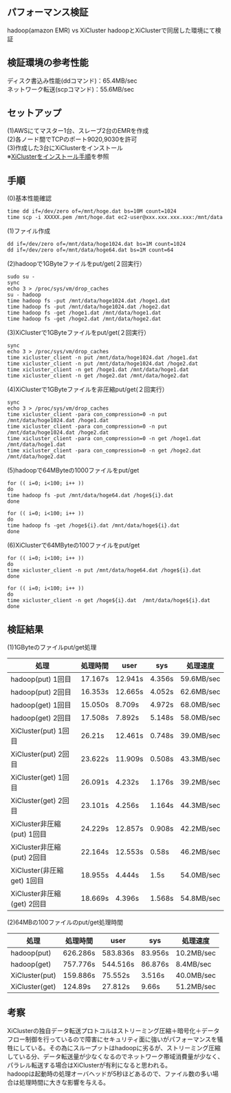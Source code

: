 ## パフォーマンス検証
hadoop(amazon EMR) vs XiCluster
hadoopとXiClusterで同居した環境にて検証  

## 検証環境の参考性能
ディスク書込み性能(ddコマンド)：65.4MB/sec    
ネットワーク転送(scpコマンド)：55.6MB/sec  

## セットアップ
(1)AWSにてマスター1台、スレーブ2台のEMRを作成  
(2)各ノード間でTCPのポート9020,9030を許可  
(3)作成した3台にXiClusterをインストール  
※[XiClusterをインストール手順](INSTALL_emr.md)を参照

## 手順
(0)基本性能確認
```
time dd if=/dev/zero of=/mnt/hoge.dat bs=10M count=1024
time scp -i XXXXX.pem /mnt/hoge.dat ec2-user@xxx.xxx.xxx.xxx:/mnt/data
```

(1)ファイル作成  
```
dd if=/dev/zero of=/mnt/data/hoge1024.dat bs=1M count=1024
dd if=/dev/zero of=/mnt/data/hoge64.dat bs=1M count=64
```

(2)hadoopで1GByteファイルをput/get(２回実行）
```
sudo su -
sync
echo 3 > /proc/sys/vm/drop_caches
su - hadoop
time hadoop fs -put /mnt/data/hoge1024.dat /hoge1.dat
time hadoop fs -put /mnt/data/hoge1024.dat /hoge2.dat
time hadoop fs -get /hoge1.dat /mnt/data/hoge1.dat
time hadoop fs -get /hoge2.dat /mnt/data/hoge2.dat
```

(3)XiClusterで1GByteファイルをput/get(２回実行）
```
sync
echo 3 > /proc/sys/vm/drop_caches  
time xicluster_client -n put /mnt/data/hoge1024.dat /hoge1.dat
time xicluster_client -n put /mnt/data/hoge1024.dat /hoge2.dat
time xicluster_client -n get /hoge1.dat /mnt/data/hoge1.dat
time xicluster_client -n get /hoge2.dat /mnt/data/hoge2.dat
```

(4)XiClusterで1GByteファイルを非圧縮put/get(２回実行）
```
sync
echo 3 > /proc/sys/vm/drop_caches  
time xicluster_client -para con_compression=0 -n put /mnt/data/hoge1024.dat /hoge1.dat
time xicluster_client -para con_compression=0 -n put /mnt/data/hoge1024.dat /hoge2.dat
time xicluster_client -para con_compression=0 -n get /hoge1.dat /mnt/data/hoge1.dat
time xicluster_client -para con_compression=0 -n get /hoge2.dat /mnt/data/hoge2.dat
```

(5)hadoopで64MByteの1000ファイルをput/get
```
for (( i=0; i<100; i++ ))
do
time hadoop fs -put /mnt/data/hoge64.dat /hoge${i}.dat
done

for (( i=0; i<100; i++ ))
do
time hadoop fs -get /hoge${i}.dat /mnt/data/hoge${i}.dat 
done
```

(6)XiClusterで64MByteの100ファイルをput/get
```
for (( i=0; i<100; i++ ))
do
time xicluster_client -n put /mnt/data/hoge64.dat /hoge${i}.dat
done

for (( i=0; i<100; i++ ))
do
time xicluster_client -n get /hoge${i}.dat  /mnt/data/hoge${i}.dat 
done

```

## 検証結果

(1)1GByteのファイルput/get処理  
  
|処理|処理時間|user|sys|処理速度|
|----|--------|----|----|----|
|hadoop(put) 1回目|17.167s|12.941s|4.356s|59.6MB/sec|
|hadoop(put) 2回目|16.353s|12.665s|4.052s|62.6MB/sec|
|hadoop(get) 1回目|15.050s|8.709s|4.972s|68.0MB/sec|
|hadoop(get) 2回目|17.508s|7.892s|5.148s|58.0MB/sec|
|XiCluster(put) 1回目|26.21s|12.461s|0.748s|39.0MB/sec|
|XiCluster(put) 2回目|23.622s|11.909s|0.508s|43.3MB/sec|
|XiCluster(get) 1回目|26.091s|4.232s|1.176s|39.2MB/sec|
|XiCluster(get) 2回目|23.101s|4.256s|1.164s|44.3MB/sec|
|XiCluster非圧縮(put) 1回目|24.229s|12.857s|0.908s|42.2MB/sec|
|XiCluster非圧縮(put) 2回目|22.164s|12.553s|0.58s|46.2MB/sec|
|XiCluster(非圧縮get) 1回目|18.955s|4.444s|1.5s|54.0MB/sec|
|XiCluster非圧縮(get) 2回目|18.669s|4.396s|1.568s|54.8MB/sec|


(2)64MBの100ファイルのput/get処理時間  
  
|処理|処理時間|user|sys|処理速度|
|----|--------|----|----|----|
|hadoop(put)|626.286s|583.836s|83.956s|10.2MB/sec|
|hadoop(get)|757.776s|544.516s|86.876s|8.4MB/sec|
|XiCluster(put)|159.886s|75.552s|3.516s|40.0MB/sec|
|XiCluster(get)|124.89s|27.812s|9.66s|51.2MB/sec|


## 考察
XiClusterの独自データ転送プロトコルはストリーミング圧縮＋暗号化＋データフロー制御を行っているので障害にセキュリティ面に強いがパフォーマンスを犠牲にしている。その為にスループットはhadoopに劣るが、ストリーミング圧縮している分、データ転送量が少なくなるのでネットワーク帯域消費量が少なく、パラレル転送する場合はXiClusterが有利になると思われる。  
hadoopは起動時の処理オーバヘッドが5秒ほどあるので、ファイル数の多い場合は処理時間に大きな影響を与える。
